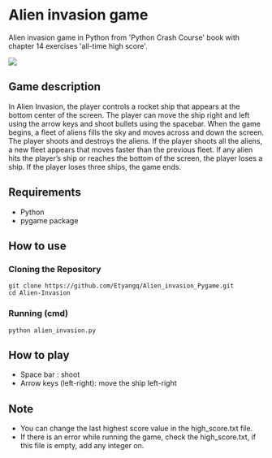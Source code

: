 # Alien invasion game
Alien invasion game in Python from 'Python Crash Course' book with chapter 14 exercises 'all-time high score'.

![](https://github.com/Etyangq/Images_for_md/blob/main/images/gif%20alien%20invasion.gif?raw=true)



## Game description  
In Alien Invasion, the player controls a rocket ship that appears
at the bottom center of the screen. The player can move the ship
right and left using the arrow keys and shoot bullets using the
spacebar. When the game begins, a fleet of aliens fills the sky
and moves across and down the screen. The player shoots and
destroys the aliens. If the player shoots all the aliens, a new fleet
appears that moves faster than the previous fleet. If any alien hits
the player’s ship or reaches the bottom of the screen, the player
loses a ship. If the player loses three ships, the game ends.
 
## Requirements
- Python 
- pygame package
  

## How to use
### Cloning the Repository
```
git clone https://github.com/Etyangq/Alien_invasion_Pygame.git
cd Alien-Invasion
```
### Running (cmd)
`python alien_invasion.py`

## How to play
- Space bar : shoot
- Arrow keys (left-right): move the ship left-right

## Note
- You can change the last highest score value in the high_score.txt file.
- If there is an error while running the game, check the high_score.txt, if this file is empty, add any integer on.

